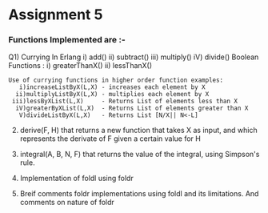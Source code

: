 # Assignment 5

### Functions Implemented are :-

Q1) Currying In Erlang
      i) add()
      ii) subtract()
      iii) multiply()
      iV)  divide()
    Boolean Functions :
      i) greaterThanX()
      ii) lessThanX()

    Use of currying functions in higher order function examples:
       i)increaseListByX(L,X) - increases each element by X
      ii)multiplyListByX(L,X) - multiplies each element by X
     iii)lessByXList(L,X)     - Returns List of elements less than X
      iV)greaterByXList(L,X)  - Returns List of elements greater than X
       V)divideListByX(L,X)   - Returns List [N/X|| N<-L]    

2) derive(F, H) that returns a new function that takes X as input,
   and which represents the derivate of F given a certain value for H
 
3) integral(A, B, N, F) that returns the value of the integral,
   using Simpson's rule.

4) Implementation of foldl using foldr

5) Breif comments foldr implementations using foldl and its limitations.
   And comments on nature of foldr
